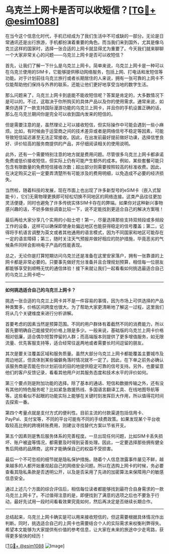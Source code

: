 # 乌克兰上网卡是否可以收短信？[[TG💪+ @esim1088](https://t.me/s/esim1088)]

在当今这个信息化时代，手机已经成为了我们生活中不可或缺的一部分。无论是日常通讯还是出行旅游，手机都扮演着重要的角色。而当我们来到国外，尤其是像乌克兰这样的国家时，选择一张合适的上网卡就显得尤为重要了。今天我们就来聊聊一个大家非常关心的问题——乌克兰上网卡是否可以收短信？

首先，让我们了解一下什么是乌克兰上网卡。简单来说，乌克兰上网卡是一种可以在乌克兰使用的SIM卡，它能够提供移动网络服务，包括上网、打电话和发短信等功能。对于计划前往乌克兰旅行或者长期居住的人来说，拥有一张可靠的上网卡不仅能帮助他们保持与外界的联系，还能让他们更好地享受当地的数字生活。

那么问题来了，乌克兰上网卡到底能不能收短信呢？答案是肯定的，大多数情况下是可以的。不过，这取决于你所购买的具体产品以及你的使用需求。通常来说，如果你选择了一款支持国际漫游功能的乌克兰上网卡，并且你的手机设置正确的话，那么在乌克兰期间你是完全可以收到国内发来的短信的。

但是需要注意的是，虽然理论上可以接收短信，但实际操作中可能会遇到一些小麻烦。比如，有时候由于运营商之间的技术差异或者是网络信号不稳定等因素，可能导致短信延迟甚至无法正常接收。因此，在出发前最好提前做好功课，选择信誉良好、评价较高的服务商提供的产品，并仔细阅读相关的使用说明。

此外，还有一个需要特别注意的地方就是费用问题。尽管很多乌克兰上网卡都承诺免费或低价接收短信，但实际上仍有可能产生额外的成本。例如，某些套餐可能只包含有限数量的免费短信接收次数；超出部分则需要按照较高的标准收费。因此，在决定购买之前一定要弄清楚所有可能涉及的费用明细，以免造成不必要的经济损失。

当然啦，随着科技的发展，现在市面上也出现了许多新型号的eSIM卡（嵌入式智能卡），它们无需物理更换即可轻松切换不同地区的网络连接。这类产品往往更加灵活便捷，同时也避免了许多传统实体SIM卡存在的弊端。如果你对这种新兴事物感兴趣的话，不妨多做些调查比较一下，说不定能找到更适合自己的解决方案哦！

最后再给大家分享几个实用的小贴士吧！第一，尽量选择那些支持双频段或多频段工作的设备，这样可以确保即使身处偏远地区也能获得稳定的信号覆盖；第二，记得将手机语言调整为英文或者其他通用的语言模式，因为不同国家和地区可能存在一定的语言障碍；第三，随时关注天气预报并做好相应的防护措施，毕竟恶劣的气候条件同样会影响电子产品的性能表现。

总之，无论你是打算短期访问乌克兰还是准备在这里安家落户，拥有一张靠谱的上网卡都是非常必要的。只要事先做好充分准备并且合理规划预算，相信每一位朋友都能够享受到顺畅无忧的通信体验！接下来就让我们一起看看如何挑选最适合自己的乌克兰上网卡吧～

---

**如何挑选适合自己的乌克兰上网卡？**

挑选一张合适的乌克兰上网卡并不是一件容易的事情，因为市场上可供选择的产品种类繁多，价格区间跨度也很大。为了帮助大家更清晰地了解这一过程，这里我们将从几个关键维度来进行分析讲解。

首要考虑的因素当然是预算范围。不同的用户群体有着截然不同的消费能力，所以首先要明确自己能接受的价格上限是多少。一般来说，基础版的乌克兰上网卡价格相对低廉，适合偶尔短暂停留的人群；而高端版本则提供了更多增值服务，如无限流量、优先客服支持等，适合经常往返两地或者需要长时间逗留的朋友。

其次是要关注覆盖区域和服务质量。虽然大部分乌克兰上网卡都能覆盖主要城市及周边地区，但具体到某些偏僻角落时情况就不一定了。因此，在下单之前务必确认该服务商是否能在你计划前往的目的地提供稳定可靠的信号支持。另外，也要留意他们的客户反馈记录，看看其他用户对其服务态度和技术水平的评价如何。

第三个要点则是附加功能的选择。除了基本的通话、短信和数据传输之外，还有没有其他的特色服务呢？比如紧急救援热线、多国语言翻译工具、在线地图导航等等。这些看似不起眼的功能实际上能够在关键时刻发挥巨大作用，所以值得花时间去探索一番。

第四个考量点就是支付方式的便利性。目前主流的付款渠道包括信用卡、PayPal、支付宝等，不同的平台可能有不同的手续费政策。如果发现某个平台收取较高比例的跨境转账费用，则建议寻找替代方案以节省开支。

第五个因素则是售后服务体系的完善程度。一旦出现任何问题，比如SIM卡丢失损坏、账户被盗等情况，都需要及时得到妥善处理。因此，一定要选择那些拥有健全售后网络的品牌商，这样才能确保自己的权益不受损害。

最后一个不可忽视的细节就是隐私保护措施。随着个人信息泄露事件屡见不鲜，越来越多的人都开始重视起自己的网络安全问题。所以在选购上网卡的时候，务必要查看其隐私条款是否透明公开，以及是否采用了先进的加密算法来保障用户的敏感信息安全。

通过上述几个方面的综合评估后，相信每位读者都能够找到最符合自身需求的一款乌克兰上网卡了。不过值得注意的是，即便找到了满意的选项之后也不要急于行动，最好先试用一段时间看看效果究竟如何，然后再决定是否继续长期合作。

---

总结起来，乌克兰上网卡确实是可以用来接收短信的，但这需要根据具体情况作出判断。同时，挑选适合自己的上网卡也需要结合个人的实际需求来权衡利弊得失。希望本文能够为大家提供有价值的参考信息，让大家在未来的旅途中少走弯路，获得更多愉快的经历！

[[TG💪+ @esim1088](https://t.me/s/esim1088) ![Image](https://i.postimg.cc/4NQfJmqS/Snipaste-2025-05-13-00-14-12.png)]
